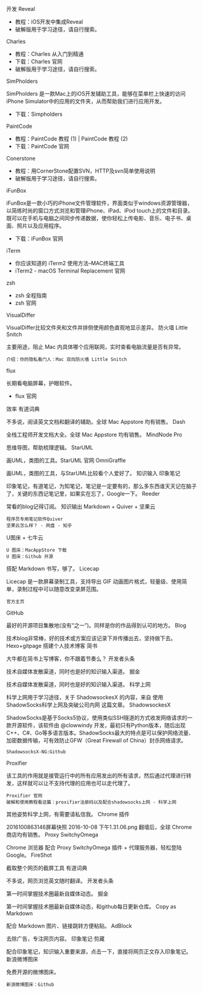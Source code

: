 开发
Reveal

   * 教程：iOS开发中集成Reveal
   * 破解版用于学习途径，请自行搜索。

Charles

   * 教程：Charles 从入门到精通
   * 下载：Charles 官网
   * 破解版用于学习途径，请自行搜索。

SimPholders

SimPholders 是一款Mac上的iOS开发辅助工具，能够在菜单栏上快速的访问iPhone Simulator中的应用的文件夹，从而帮助我们进行应用开发。

   * 下载：Simpholders

PaintCode

   * 教程：PaintCode 教程 (1) | PaintCode 教程 (2)
   * 下载：PaintCode 官网

Conerstone

   * 教程：用CornerStone配置SVN，HTTP及svn简单使用说明
   * 破解版用于学习途径，请自行搜索。

iFunBox

iFunBox是一款小巧的iPhone文件管理软件，界面类似于windows资源管理器，以简练时尚的窗口方式浏览和管理iPhone、iPad、iPod touch上的文件和目录。既可以在手机与电脑之间同步传递数据，使你轻松上传电影、音乐、电子书、桌面、照片以及应用程序。

   * 下载：iFunBox 官网

iTerm

   * 你应该知道的 iTerm2 使用方法–MAC终端工具
   * iTerm2 - macOS Terminal Replacement 官网

zsh

   * zsh 全程指南
   * zsh 官网

VisualDiffer

VisualDiffer比较文件夹和文件并排侧使用颜色直观地显示差异。
防火墙 Little Snitch

主要用途，阻止 Mac 内具体哪个应用联网，实时查看电脑流量是否有异常。

    介绍：你的隐私看门人：Mac 双向防火墙 Little Snitch

flux

长期看电脑屏幕，护眼软件。

   * flux 官网

效率
有道词典

不多说，阅读英文文档和翻译的辅助。全球 Mac Appstore 均有销售。
Dash

全栈工程师开发文档大全。全球 Mac Appstore 均有销售。
MindNode Pro

思维导图，帮助梳理逻辑。
StarUML

画UML，类图的工具。StarUML 官网
OmniGraffle

画UML，类图的工具，与StarUML比较看个人爱好了。
知识输入
印象笔记

印象笔记，有道笔记，为知笔记，笔记是一定要有的，那么多东西谁天天记在脑子了，关键的东西记笔记里，如果实在忘了，Google一下。
Reeder

常看的blog记得订阅。
知识输出
Markdown + Quiver + 坚果云

    程序员专用笔记软件Quiver
    坚果云怎么样？ - 网盘 - 知乎

U图床 + 七牛云

    U 图床：MacAppStore 下载
    U 图床：Github 开源

搭配 Markdown 书写，够了。
Licecap

Licecap 是一款屏幕录制工具，支持导出 GIF 动画图片格式，轻量级、使用简单，录制过程中可以随意改变录屏范围。

    官方主页

GitHub

最好的开源项目集散地(没有“之一”)。同样是你的作品得到认可的地方。
Blog

技术blog非常棒，好的技术或方案应该记录下并传播出去，坚持做下去。Hexo+gitpage 搭建个人技术博客
简书

大牛都在简书上写博客，你不跟着节奏么？
开发者头条

技术自媒体发散渠道，同时也是好的知识输入渠道。
掘金

技术自媒体发散渠道，同时也是好的知识输入渠道。
科学上网

科学上网用于学习途径，关于 ShadowsockesX 的内容，来自 使用ShadowSocks科学上网及突破公司内网 这篇文章。
ShadowsockesX

ShadowSocks是基于Socks5协议，使用类似SSH隧道的方式收发网络请求的一款开源软件，该软件由 @clowwindy 开发，最初只有Python版本，随后出现C++、C#、Go等多语言版本。ShadowSocks最大的特点是可以保护网络流量、加密数据传输，可有效防止GFW（Great Firewall of China）封杀网络请求。

    ShadowsocksX-NG:Github

Proxifier

该工具的作用就是接管运行中的所有应用发出的所有请求，然后通过代理进行转发，这样就可以让不支持代理的应用也可以走代理了。

    Proxifier 官网
    破解和使用教程看这篇：proxifier注册码以及配合shadowsocks上网 - 科学上网

其他姿势科学上网，有需要请私信我。
Chrome 插件

2016100863146屏幕快照 2016-10-08 下午1.31.06.png
翻墙后，全球 Chrome 商店均有销售。
Proxy SwitchyOmega

Chrome 浏览器 配合 Proxy SwitchyOmega 插件 + 代理服务器，轻松登陆Google。
FireShot

截取整个网页的截屏工具
有道词典

不多说，网页浏览英文随时翻译。
开发者头条

第一时间掌握技术圈最新自媒体动态。
掘金

第一时间掌握技术圈最新自媒体动态，和github每日更新仓库。
Copy as Markdown

配合 Markdown 图片、链接跳转方便粘贴。
AdBlock

去除广告，专注网页内容。
印象笔记·剪藏

配合印象笔记，知识输入重要来源，点击一下，直接将网页正文存入印象笔记。
新浪微博图床

免费开源的微博图床。

    新浪微博图床：Github
